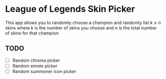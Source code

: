 # League of Legends Skin Picker

This app allows you to randomly choose a champion and randomly list $k\le n$ skins where $k$ is the number of skins you choose and $n$ is the total number of skins for that champion


## TODO

- [ ] Random chroma picker
- [ ] Random emote picker
- [ ] Random summoner icon picker